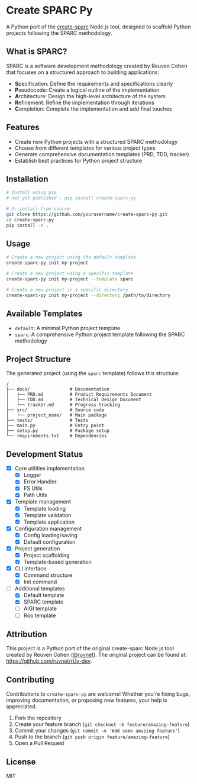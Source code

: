 # Create SPARC Py

A Python port of the [create-sparc](https://github.com/ruvnet/rUv-dev) Node.js tool, designed to scaffold Python projects following the SPARC methodology.

## What is SPARC?

SPARC is a software development methodology created by Reuven Cohen that focuses on a structured approach to building applications:

- **S**pecification: Define the requirements and specifications clearly
- **P**seudocode: Create a logical outline of the implementation
- **A**rchitecture: Design the high-level architecture of the system
- **R**efinement: Refine the implementation through iterations
- **C**ompletion: Complete the implementation and add final touches

## Features

- Create new Python projects with a structured SPARC methodology
- Choose from different templates for various project types
- Generate comprehensive documentation templates (PRD, TDD, tracker)
- Establish best practices for Python project structure

## Installation

```bash
# Install using pip
# not yet published - pip install create-sparc-py 

# Or install from source
git clone https://github.com/yourusername/create-sparc-py.git
cd create-sparc-py
pip install -e .
```

## Usage

```bash
# Create a new project using the default template
create-sparc-py init my-project

# Create a new project using a specific template
create-sparc-py init my-project --template sparc

# Create a new project in a specific directory
create-sparc-py init my-project --directory /path/to/directory
```

## Available Templates

- `default`: A minimal Python project template
- `sparc`: A comprehensive Python project template following the SPARC methodology

## Project Structure

The generated project (using the `sparc` template) follows this structure:

```
/
├── docs/               # Documentation
│   ├── PRD.md          # Product Requirements Document
│   ├── TDD.md          # Technical Design Document
│   └── tracker.md      # Progress tracking
├── src/                # Source code
│   └── project_name/   # Main package
├── tests/              # Tests
├── main.py             # Entry point
├── setup.py            # Package setup
└── requirements.txt    # Dependencies
```

## Development Status

- [x] Core utilities implementation
  - [x] Logger
  - [x] Error Handler
  - [x] FS Utils
  - [x] Path Utils
- [x] Template management
  - [x] Template loading
  - [x] Template validation
  - [x] Template application
- [x] Configuration management
  - [x] Config loading/saving
  - [x] Default configuration
- [x] Project generation
  - [x] Project scaffolding
  - [x] Template-based generation
- [x] CLI interface
  - [x] Command structure
  - [x] Init command
- [ ] Additional templates
  - [x] Default template
  - [x] SPARC template
  - [ ] AIGI template
  - [ ] Roo template

## Attribution

This project is a Python port of the original create-sparc Node.js tool created by Reuven Cohen ([@ruvnet](https://github.com/ruvnet)). The original project can be found at: https://github.com/ruvnet/rUv-dev.

## Contributing

Contributions to `create-sparc-py` are welcome! Whether you're fixing bugs, improving documentation, or proposing new features, your help is appreciated.

1. Fork the repository
2. Create your feature branch (`git checkout -b feature/amazing-feature`)
3. Commit your changes (`git commit -m 'Add some amazing feature'`)
4. Push to the branch (`git push origin feature/amazing-feature`)
5. Open a Pull Request

## License

MIT 